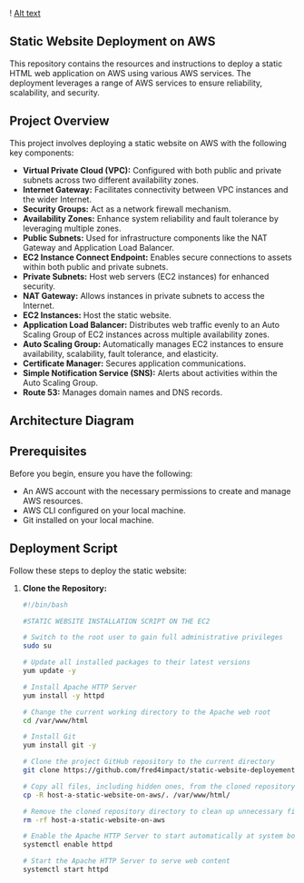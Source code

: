 ! [Alt text](/static-website-deployement-on-aws.png)
## Static Website Deployment on AWS

This repository contains the resources and instructions to deploy a static HTML web application on AWS using various AWS services. The deployment leverages a range of AWS services to ensure reliability, scalability, and security.

## Project Overview

This project involves deploying a static website on AWS with the following key components:

- **Virtual Private Cloud (VPC):** Configured with both public and private subnets across two different availability zones.
- **Internet Gateway:** Facilitates connectivity between VPC instances and the wider Internet.
- **Security Groups:** Act as a network firewall mechanism.
- **Availability Zones:** Enhance system reliability and fault tolerance by leveraging multiple zones.
- **Public Subnets:** Used for infrastructure components like the NAT Gateway and Application Load Balancer.
- **EC2 Instance Connect Endpoint:** Enables secure connections to assets within both public and private subnets.
- **Private Subnets:** Host web servers (EC2 instances) for enhanced security.
- **NAT Gateway:** Allows instances in private subnets to access the Internet.
- **EC2 Instances:** Host the static website.
- **Application Load Balancer:** Distributes web traffic evenly to an Auto Scaling Group of EC2 instances across multiple availability zones.
- **Auto Scaling Group:** Automatically manages EC2 instances to ensure availability, scalability, fault tolerance, and elasticity.
- **Certificate Manager:** Secures application communications.
- **Simple Notification Service (SNS):** Alerts about activities within the Auto Scaling Group.
- **Route 53:** Manages domain names and DNS records.

## Architecture Diagram

## Prerequisites

Before you begin, ensure you have the following:

- An AWS account with the necessary permissions to create and manage AWS resources.
- AWS CLI configured on your local machine.
- Git installed on your local machine.

## Deployment Script

Follow these steps to deploy the static website:

1. **Clone the Repository:**
    
    ```bash
    #!/bin/bash
    
    #STATIC WEBSITE INSTALLATION SCRIPT ON THE EC2
    
    # Switch to the root user to gain full administrative privileges
    sudo su
    
    # Update all installed packages to their latest versions
    yum update -y
    
    # Install Apache HTTP Server
    yum install -y httpd
    
    # Change the current working directory to the Apache web root
    cd /var/www/html
    
    # Install Git
    yum install git -y
    
    # Clone the project GitHub repository to the current directory
    git clone https://github.com/fred4impact/static-website-deployement-on-aws.git
    
    # Copy all files, including hidden ones, from the cloned repository to the Apache web root
    cp -R host-a-static-website-on-aws/. /var/www/html/
    
    # Remove the cloned repository directory to clean up unnecessary files
    rm -rf host-a-static-website-on-aws
    
    # Enable the Apache HTTP Server to start automatically at system boot
    systemctl enable httpd 
    
    # Start the Apache HTTP Server to serve web content
    systemctl start httpd
    ```
